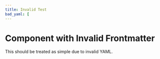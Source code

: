 ```yaml
---
title: Invalid Test
bad_yaml: [
---
```

# Component with Invalid Frontmatter

This should be treated as simple due to invalid YAML.